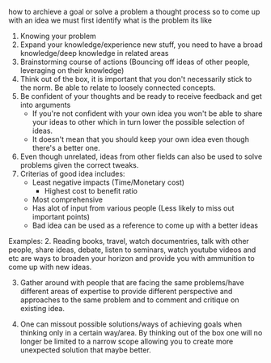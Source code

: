 how to archieve a goal or solve a problem
a thought process
so to come up with an idea we must first identify what is the problem
its like 

1. Knowing your problem
2. Expand your knowledge/experience new stuff, you need to have a broad 	
   knowledge/deep knowledge in related areas
3. Brainstorming course of actions (Bouncing off ideas of other people, 
   leveraging on their knowledge)
4. Think out of the box, it is important that you don't necessarily stick to 
   the norm. Be able to relate to loosely connected concepts.
5. Be confident of your thoughts and be ready to receive feedback and get into 
   arguments
   - If you're not confident with your own idea you won't be able to share your 
     ideas to other which in turn lower the possible selection of ideas.
   - It doesn't mean that you should keep your own idea even though there's a 
     better one.
6. Even though unrelated, ideas from other fields can also be used to solve 
   problems given the correct tweaks.
7. Criterias of good idea includes: 
   - Least negative impacts (Time/Monetary cost)
     - Highest cost to benefit ratio
   - Most comprehensive
   - Has alot of input from various people (Less likely to miss out important 
     points)
   - Bad idea can be used as a reference to come up with a better ideas

Examples:
2. Reading books, travel, watch documentries, talk with other people, share ideas, debate, listen to seminars, watch youtube videos and etc are ways to broaden your horizon and provide you with ammunition to come up with new ideas.

3. Gather around with people that are facing the same problems/have different areas of expertise to provide different perspective and approaches to the same problem and to comment and critique on existing idea.

4. One can missout possible solutions/ways of achieving goals when thinking only in a certain way/area. By thinking out of the box one will no longer be limited to a narrow scope allowing you to create more unexpected solution that maybe better.
